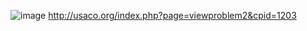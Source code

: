 ![image](https://github.com/froge159/usaco_training/assets/87875402/1db7ca6c-681e-4ba4-bc3c-9ee23a1ee8f9)
http://usaco.org/index.php?page=viewproblem2&cpid=1203

